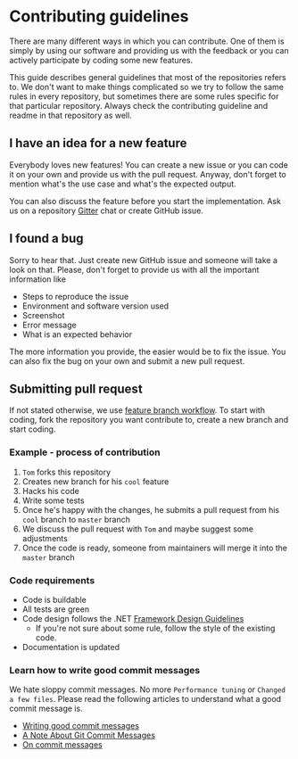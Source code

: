 # Contributing guidelines

There are many different ways in which you can contribute. One of them is simply by using our software and providing us with the feedback or you can actively participate by coding some new features.

This guide describes general guidelines that most of the repositories refers to. We don't want to make things complicated so we try to follow the same rules in every repository, but sometimes there are some rules specific for that particular repository. Always check the contributing guideline and readme in that repository as well.


## I have an idea for a new feature

Everybody loves new features! You can create a new issue or you can code it on your own and provide us with the pull request. Anyway, don't forget to mention what's the use case and what's the expected output.

You can also discuss the feature before you start the implementation. Ask us on a repository [Gitter](https://gitter.im/Kentico) chat or create GitHub issue.


## I found a bug

Sorry to hear that. Just create new GitHub issue and someone will take a look on that. Please, don't forget to provide us with all the important information like

- Steps to reproduce the issue
- Environment and software version used
- Screenshot
- Error message
- What is an expected behavior

The more information you provide, the easier would be to fix the issue. You can also fix the bug on your own and submit a new pull request.


## Submitting pull request

If not stated otherwise, we use [feature branch workflow](https://www.atlassian.com/git/tutorials/comparing-workflows/feature-branch-workflow). To start with coding, fork the repository you want contribute to, create a new branch and start coding.


### Example - process of contribution

1. ```Tom``` forks this repository
2. Creates new branch for his ```cool``` feature
3. Hacks his code
4. Write some tests
5. Once he's happy with the changes, he submits a pull request from his ```cool``` branch to ```master``` branch
6. We discuss the pull request with ```Tom``` and maybe suggest some adjustments
7. Once the code is ready, someone from maintainers will merge it into the ```master``` branch


### Code requirements

- Code is buildable
- All tests are green
- Code design follows the .NET [Framework Design Guidelines](https://msdn.microsoft.com/en-us/library/ms229042.aspx)
    - If you're not sure about some rule, follow the style of the existing code.
- Documentation is updated


### Learn how to write good commit messages

We hate sloppy commit messages. No more ```Performance tuning``` or ```Changed a few files```. Please read the following articles to understand what a good commit message is.

- [Writing good commit messages](https://github.com/erlang/otp/wiki/Writing-good-commit-messages)
- [A Note About Git Commit Messages](http://tbaggery.com/2008/04/19/a-note-about-git-commit-messages.html)
- [On commit messages](http://who-t.blogspot.com/2009/12/on-commit-messages.html)

